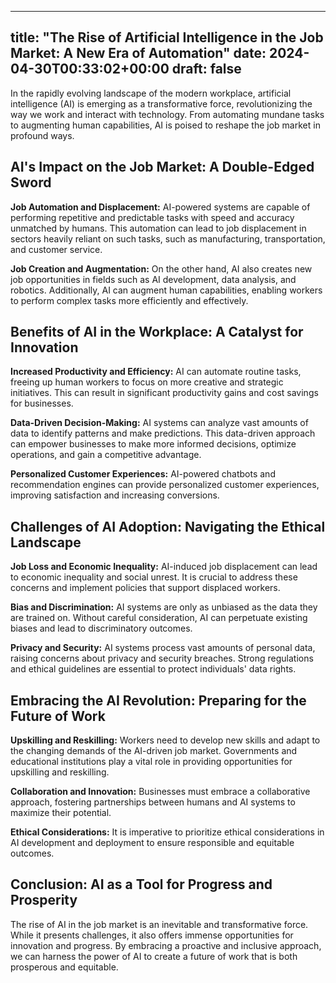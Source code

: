 
---
title: "The Rise of Artificial Intelligence in the Job Market: A New Era of Automation"
date: 2024-04-30T00:33:02+00:00
draft: false
---

In the rapidly evolving landscape of the modern workplace, artificial intelligence (AI) is emerging as a transformative force, revolutionizing the way we work and interact with technology. From automating mundane tasks to augmenting human capabilities, AI is poised to reshape the job market in profound ways.

## AI's Impact on the Job Market: A Double-Edged Sword

**Job Automation and Displacement:**
AI-powered systems are capable of performing repetitive and predictable tasks with speed and accuracy unmatched by humans. This automation can lead to job displacement in sectors heavily reliant on such tasks, such as manufacturing, transportation, and customer service.

**Job Creation and Augmentation:**
On the other hand, AI also creates new job opportunities in fields such as AI development, data analysis, and robotics. Additionally, AI can augment human capabilities, enabling workers to perform complex tasks more efficiently and effectively.

## Benefits of AI in the Workplace: A Catalyst for Innovation

**Increased Productivity and Efficiency:**
AI can automate routine tasks, freeing up human workers to focus on more creative and strategic initiatives. This can result in significant productivity gains and cost savings for businesses.

**Data-Driven Decision-Making:**
AI systems can analyze vast amounts of data to identify patterns and make predictions. This data-driven approach can empower businesses to make more informed decisions, optimize operations, and gain a competitive advantage.

**Personalized Customer Experiences:**
AI-powered chatbots and recommendation engines can provide personalized customer experiences, improving satisfaction and increasing conversions.

## Challenges of AI Adoption: Navigating the Ethical Landscape

**Job Loss and Economic Inequality:**
AI-induced job displacement can lead to economic inequality and social unrest. It is crucial to address these concerns and implement policies that support displaced workers.

**Bias and Discrimination:**
AI systems are only as unbiased as the data they are trained on. Without careful consideration, AI can perpetuate existing biases and lead to discriminatory outcomes.

**Privacy and Security:**
AI systems process vast amounts of personal data, raising concerns about privacy and security breaches. Strong regulations and ethical guidelines are essential to protect individuals' data rights.

## Embracing the AI Revolution: Preparing for the Future of Work

**Upskilling and Reskilling:**
Workers need to develop new skills and adapt to the changing demands of the AI-driven job market. Governments and educational institutions play a vital role in providing opportunities for upskilling and reskilling.

**Collaboration and Innovation:**
Businesses must embrace a collaborative approach, fostering partnerships between humans and AI systems to maximize their potential.

**Ethical Considerations:**
It is imperative to prioritize ethical considerations in AI development and deployment to ensure responsible and equitable outcomes.

## Conclusion: AI as a Tool for Progress and Prosperity

The rise of AI in the job market is an inevitable and transformative force. While it presents challenges, it also offers immense opportunities for innovation and progress. By embracing a proactive and inclusive approach, we can harness the power of AI to create a future of work that is both prosperous and equitable.